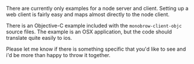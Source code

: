 There are currently only examples for a node server and client. Setting up a web client is fairly easy and maps almost directly to the node client. 

There is an Objective-C example included with the `monobrow-client-objc` source files. The example is an OSX application, but the code should translate quite easily to ios.

Please let me know if there is something specific that you'd like to see and i'd be more than happy to throw it together.